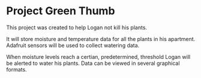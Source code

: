 # Project Green Thumb

This project was created to help Logan not kill his plants.

It will store moisture and temperature data for all the plants in his apartment.
Adafruit sensors will be used to collect watering data.

When moisture levels reach a certian, predetermined, threshold Logan will be alerted to water his plants.
Data can be viewed in several graphical formats.
